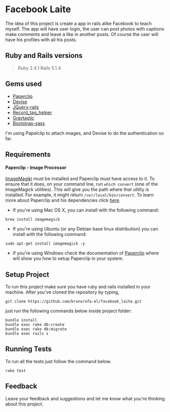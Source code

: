# Facebook Laite

The idea of this project is create a app in rails alike Facebook to teach myself. The app will have user login, the
user can post photos with captions make comments and leave a like in another posts. Of course the user will have his
profiles with all his posts.

## Ruby and Rails versions

> Ruby 2.4.1
> Rails 5.1.4

## Gems used

- [Paperclip](https://github.com/thoughtbot/paperclip)
- [Devise](https://github.com/plataformatec/devise)
- [JQuery-rails](https://github.com/rails/jquery-rails)
- [Record_tag_helper](https://github.com/rails/record_tag_helper)
- [Gravtastic](https://github.com/chrislloyd/gravtastic)
- [Bootstrap-sass](https://github.com/twbs/bootstrap-sass)

I'm using Papelclip to attach images, and Devise to do the authentication so far.

## Requirements

#### Paperclip - Image Processor

[ImageMagiki](http://www.imagemagick.org/script/index.php) must be installed and Paperclip must have access to it. To
ensure that it does, on your command line, run `which convert` (one of the ImageMagick utilities). This will give you
the path where that utility is installed. For example, it might return `/usr/local/bin/convert`. To learn more about
Paperclip and his dependencies click [here](https://github.com/thoughtbot/paperclip).

- If you're using Mac OS X, you can install with the following command:
```
brew install imagemagick
```
- If you're using Ubuntu (or any Debian base linux distribution) you can install with the following command:
```
sudo apt-get install imagemagick -y
```
- If you're using Windows check the documentation of [Paperclip](https://github.com/thoughtbot/paperclip) where will
show you how to setup Paperclip in your system.

## Setup Project

To run this project make sure you have ruby and rails installed in your machine. After you've cloned the repository by typing,
```
git clone https://github.com/brunorafa-el/facebook_laite.git
```
just run the following commands below inside project folder:
```
bundle install
bundle exec rake db:create
bundle exec rake db:migrate
bundle exec rails s
```

## Running Tests

To run all the tests just follow the command below.

`rake test`

## Feedback

Leave your feedback and suggestions and let me know what you're thinking about this project.
